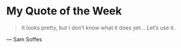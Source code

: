 # My Quote of the Week

> It looks pretty, but I don’t know what it does yet… Let’s use it.

— Sam Soffes

